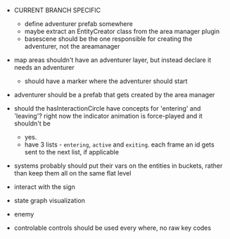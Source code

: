 - CURRENT BRANCH SPECIFIC
  - define adventurer prefab somewhere
  - maybe extract an EntityCreator class from the area manager plugin
  - basescene should be the one responsible for creating the adventurer, not the areamanager

- map areas shouldn't have an adventurer layer, but instead declare it needs an adventurer
  - should have a marker where the adventurer should start
- adventurer should be a prefab that gets created by the area manager

- should the hasInteractionCircle have concepts for 'entering' and 'leaving'? right now the indicator animation is force-played and it shouldn't be
  - yes.
  - have 3 lists - `entering`, `active` and `exiting`. each frame an id gets sent to the next list, if applicable

- systems probably should put their vars on the entities in buckets, rather than keep them all on the same flat level

- interact with the sign

- state graph visualization

- enemy

- controlable controls should be used every where, no raw key codes
